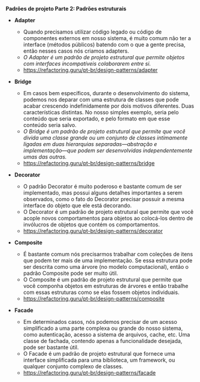 **Padrões de projeto Parte 2: Padrões estruturais**

 - **Adapter**
    - Quando precisamos utilizar código legado ou código de componentes externos em nosso sistema, é muito comum não ter a interface (métodos públicos) batendo com o que a gente precisa, então nesses casos nós criamos adapters.
    - _O Adapter é um padrão de projeto estrutural que permite objetos com interfaces incompatíveis colaborarem entre si._
    - https://refactoring.guru/pt-br/design-patterns/adapter

 - **Bridge**
    - Em casos bem específicos, durante o desenvolvimento do sistema, podemos nos deparar com uma estrutura de classes que pode acabar crescendo indefinidamente por dois motivos diferentes. Duas características distintas. No nosso simples exemplo, seria pelo conteúdo que seria exportado, e pelo formato em que esse conteúdo seria salvo.
    - _O Bridge é um padrão de projeto estrutural que permite que você divida uma classe grande ou um conjunto de classes intimamente ligadas em duas hierarquias separadas—abstração e implementação—que podem ser desenvolvidas independentemente umas das outras._
    - https://refactoring.guru/pt-br/design-patterns/bridge

 - **Decorator**
    - O padrão Decorator é muito poderoso e bastante comum de ser implementado, mas possui alguns detalhes importantes a serem observados, como o fato do Decorator precisar possuir a mesma interface do objeto que ele está decorando.
    - O Decorator é um padrão de projeto estrutural que permite que você acople novos comportamentos para objetos ao colocá-los dentro de invólucros de objetos que contém os comportamentos.
    - https://refactoring.guru/pt-br/design-patterns/decorator

 - **Composite**
    - É bastante comum nós precisarmos trabalhar com coleções de itens que podem ter mais de uma implementação. Se essa estrutura pode ser descrita como uma árvore (no modelo computacional), então o padrão Composite pode ser muito útil.
    - O Composite é um padrão de projeto estrutural que permite que você componha objetos em estruturas de árvores e então trabalhe com essas estruturas como se elas fossem objetos individuais.
    - https://refactoring.guru/pt-br/design-patterns/composite

 - **Facade**
    - Em determinados casos, nós podemos precisar de um acesso simplificado a uma parte complexa ou grande do nosso sistema, como autenticação, acesso a sistema de arquivos, cache, etc. Uma classe de fachada, contendo apenas a funcionalidade desejada, pode ser bastante útil.
    - O Facade é um padrão de projeto estrutural que fornece uma interface simplificada para uma biblioteca, um framework, ou qualquer conjunto complexo de classes.
    - https://refactoring.guru/pt-br/design-patterns/facade

